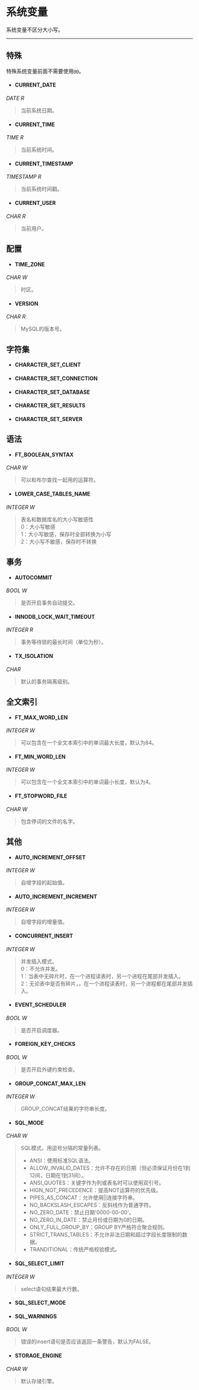 # 系统变量

系统变量不区分大小写。

---

## 特殊

特殊系统变量前面不需要使用`@@`。

- #### CURRENT_DATE
*DATE R*  
>当前系统日期。

- #### CURRENT_TIME
*TIME R*
>当前系统时间。

- #### CURRENT_TIMESTAMP
*TIMESTAMP R*
>当前系统时间戳。

- #### CURRENT_USER
*CHAR R*
>当前用户。

## 配置

- #### TIME_ZONE
*CHAR W*
>时区。
		
- #### VERSION
*CHAR R*
>MySQL的版本号。

## 字符集
- #### CHARACTER_SET_CLIENT

- #### CHARACTER_SET_CONNECTION

- #### CHARACTER_SET_DATABASE

- #### CHARACTER_SET_RESULTS

- #### CHARACTER_SET_SERVER

## 语法
- #### FT_BOOLEAN_SYNTAX
*CHAR W*
>可以和布尔查找一起用的运算符。
		
- #### LOWER_CASE_TABLES_NAME
*INTEGER W*
>表名和数据库名的大小写敏感性  
>0：大小写敏感  
>1：大小写敏感，保存时全部转换为小写  
>2：大小写不敏感，保存时不转换  

## 事务
- #### AUTOCOMMIT
*BOOL W*
>是否开启事务自动提交。
		
- #### INNODB_LOCK_WAIT_TIMEOUT
*INTEGER R*
>事务等待锁的最长时间（单位为秒）。
		
- #### TX_ISOLATION
*CHAR*
>默认的事务隔离级别。

## 全文索引
		
- #### FT_MAX_WORD_LEN
*INTEGER W*
>可以包含在一个全文本索引中的单词最大长度，默认为84。
		
- #### FT_MIN_WORD_LEN
*INTEGER W*
>可以包含在一个全文本索引中的单词最小长度，默认为4。
		
- #### FT_STOPWORD_FILE
*CHAR W*
>包含停词的文件的名字。

## 其他
		
- #### AUTO_INCREMENT_OFFSET
*INTEGER W*
>自增字段的起始值。
		
- #### AUTO_INCREMENT_INCREMENT
*INTEGER W*
>自增字段的增量值。
		
- #### CONCURRENT_INSERT
*INTEGER W*
>并发插入模式。  
>0：不允许并发。  
>1：当表中无碎片时，在一个进程读表时，另一个进程在尾部并发插入。  
>2：无论表中是否有碎片，，在一个进程读表时，另一个进程都在尾部并发插入。
		
- #### EVENT_SCHEDULER
*BOOL W*
>是否开启调度器。
		
- #### FOREIGN_KEY_CHECKS
*BOOL W*
>是否开启外键约束检查。
		
- #### GROUP_CONCAT_MAX_LEN
*INTEGER W*
>GROUP_CONCAT结果的字符串长度。
		
- #### SQL_MODE
*CHAR W*
>SQL模式，用逗号分隔的常量列表。
>- ANSI：使用标准SQL语法。
>- ALLOW_INVALID_DATES：允许不存在的日期（但必须保证月份在1到12间，日期在1到31间）。
>- ANSI_QUOTES：关键字作为列或表名时可以使用双引号。
>- HIGN_NOT_PRECEDENCE：提高NOT运算符的优先级。
>- PIPES_AS_CONCAT：允许使用||连接字符串。
>- NO_BACKSLASH_ESCAPES：反斜线作为普通字符。
>- NO_ZERO_DATE：禁止日期'0000-00-00'。
>- NO_ZERO_IN_DATE：禁止月份或日期为0的日期。
>- ONLY_FULL_GROUP_BY：GROUP BY严格符合聚合规则。
>- STRICT_TRANS_TABLES：不允许非法日期和超过字段长度限制的数据。
>- TRANDITIONAL：传统严格校验模式。
		
- #### SQL_SELECT_LIMIT
*INTEGER W*
>select语句结果最大行数。
		
- #### SQL_SELECT_MODE
		
- #### SQL_WARNINGS
*BOOL W*
>错误的insert语句是否应该返回一条警告，默认为FALSE。
		
- #### STORAGE_ENGINE
*CHAR W*
>默认存储引擎。
